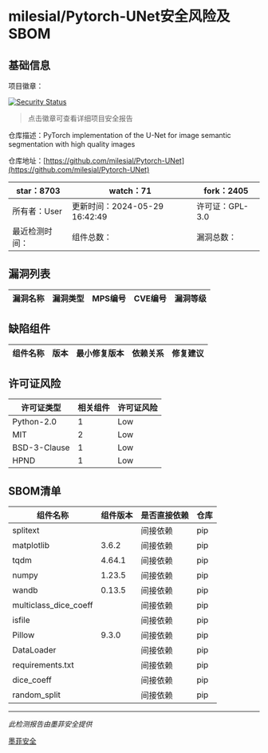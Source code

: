 # milesial/Pytorch-UNet安全风险及SBOM

## 基础信息

项目徽章：

[![Security Status](https://www.murphysec.com/platform3/v31/badge/1811471108398235648.svg)](https://www.murphysec.com/console/report/1811471092241776640/1811471108398235648)

> 点击徽章可查看详细项目安全报告

仓库描述：PyTorch implementation of the U-Net for image semantic segmentation with high quality images

仓库地址：[https://github.com/milesial/Pytorch-UNet](https://github.com/milesial/Pytorch-UNet)

| star：8703 | watch：71 | fork：2405 |
| ----------- | -------------- | ------------ |
| 所有者：User | 更新时间：2024-05-29 16:42:49 | 许可证：GPL-3.0 |
| 最近检测时间： | 组件总数： | 漏洞总数： |




## 漏洞列表

| 漏洞名称 | 漏洞类型 | MPS编号 | CVE编号 | 漏洞等级 |
| ------- | ------ | ------- | ------ | ----- |





## 缺陷组件

| 组件名称 | 版本 | 最小修复版本 | 依赖关系 | 修复建议 |
| -------- | ---- | ------------ | -------- | -------- |





## 许可证风险

| 许可证类型 | 相关组件 | 许可证风险 |
| ---------- | -------- | ---------- |
|Python-2.0|1|Low|
|MIT|2|Low|
|BSD-3-Clause|1|Low|
|HPND|1|Low|




## SBOM清单

| 组件名称 | 组件版本 | 是否直接依赖 | 仓库 |
| -------- | -------- | ------------ | ---- |
|splitext||间接依赖|pip|
|matplotlib|3.6.2|间接依赖|pip|
|tqdm|4.64.1|间接依赖|pip|
|numpy|1.23.5|间接依赖|pip|
|wandb|0.13.5|间接依赖|pip|
|multiclass_dice_coeff||间接依赖|pip|
|isfile||间接依赖|pip|
|Pillow|9.3.0|间接依赖|pip|
|DataLoader||间接依赖|pip|
|requirements.txt||间接依赖|pip|
|dice_coeff||间接依赖|pip|
|random_split||间接依赖|pip|


------

*此检测报告由墨菲安全提供*

[墨菲安全](www.murphysec.com)